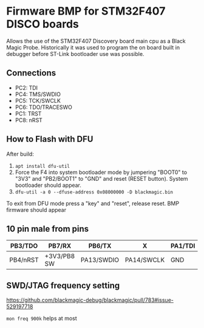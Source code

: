 # Firmware BMP for STM32F407 DISCO boards

Allows the use of the STM32F407 Discovery board main cpu as a Black Magic Probe. Historically it was used to program the on board built in debugger before ST-Link bootloader use was possible.

## Connections

* PC2: TDI
* PC4: TMS/SWDIO
* PC5: TCK/SWCLK
* PC6: TDO/TRACESWO
* PC1: TRST
* PC8: nRST

## How to Flash with DFU

After build:

1) `apt install dfu-util`
2) Force the F4 into system bootloader mode by jumpering "BOOT0" to "3V3" and "PB2/BOOT1" to
   "GND" and reset (RESET button). System bootloader should appear.
3) `dfu-util -a 0 --dfuse-address 0x08000000 -D blackmagic.bin`

To exit from DFU mode press a "key" and "reset", release reset. BMP firmware should appear

## 10 pin male from pins

| PB3/TDO  | PB7/RX      | PB6/TX     | X          | PA1/TDI |
| -------- | ----------- | ---------- | ---------- | ------- |
| PB4/nRST | +3V3/PB8 SW | PA13/SWDIO | PA14/SWCLK | GND     |

## SWD/JTAG frequency setting

https://github.com/blackmagic-debug/blackmagic/pull/783#issue-529197718

`mon freq 900k` helps at most
